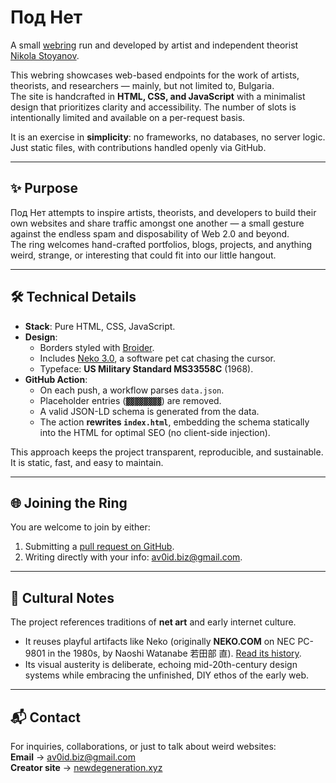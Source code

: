 # Под Нет

A small [webring](https://en.wikipedia.org/wiki/Webring) run and developed by artist and independent theorist [Nikola Stoyanov](https://newdegeneration.xyz/bio/).

This webring showcases web-based endpoints for the work of artists, theorists, and researchers — mainly, but not limited to, Bulgaria.  
The site is handcrafted in **HTML, CSS, and JavaScript** with a minimalist design that prioritizes clarity and accessibility. The number of slots is intentionally limited and available on a per-request basis.  

It is an exercise in **simplicity**: no frameworks, no databases, no server logic. Just static files, with contributions handled openly via GitHub.  

---

## ✨ Purpose

Под Нет attempts to inspire artists, theorists, and developers to build their own websites and share traffic amongst one another — a small gesture against the endless spam and disposability of Web 2.0 and beyond.  
The ring welcomes hand-crafted portfolios, blogs, projects, and anything weird, strange, or interesting that could fit into our little hangout.  

---

## 🛠️ Technical Details

- **Stack**: Pure HTML, CSS, JavaScript.  
- **Design**:  
  - Borders styled with [Broider](https://maxbittker.github.io/broider/).  
  - Includes [Neko 3.0](https://webneko.net/), a software pet cat chasing the cursor.  
  - Typeface: **US Military Standard MS33558C** (1968).  
- **GitHub Action**:  
  - On each push, a workflow parses `data.json`.  
  - Placeholder entries (`▓▓▓▓▓▓▓▓`) are removed.  
  - A valid JSON-LD schema is generated from the data.  
  - The action **rewrites `index.html`**, embedding the schema statically into the HTML for optimal SEO (no client-side injection).  

This approach keeps the project transparent, reproducible, and sustainable. It is static, fast, and easy to maintain.

---

## 🌐 Joining the Ring

You are welcome to join by either:  
1. Submitting a [pull request on GitHub](https://github.com/xenotation/webring/pulls).  
2. Writing directly with your info: [av0id.biz@gmail.com](mailto:av0id.biz@gmail.com).  

---

## 📖 Cultural Notes

The project references traditions of **net art** and early internet culture.  
- It reuses playful artifacts like Neko (originally **NEKO.COM** on NEC PC-9801 in the 1980s, by Naoshi Watanabe 若田部 直). [Read its history](https://eliotakira.com/neko/).  
- Its visual austerity is deliberate, echoing mid-20th-century design systems while embracing the unfinished, DIY ethos of the early web.  

---

## 📬 Contact

For inquiries, collaborations, or just to talk about weird websites:  
**Email** → [av0id.biz@gmail.com](mailto:av0id.biz@gmail.com)  
**Creator site** → [newdegeneration.xyz](https://newdegeneration.xyz)
